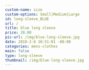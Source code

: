 ```yaml
---
custom-name: size
custom-options: Small|Medium|Large
id: long-sleeve_BLUE
url: /
title: blue long sleeve
price: 20.00
pic-url: /img/blue-long-sleeve.jpg
date: 2018-2-8 10:51:01 -08:00
categories: mens-clothes
main: false
type: long-sleeve
thumbnail: /img/blue-long-sleeve.jpg
---
```

